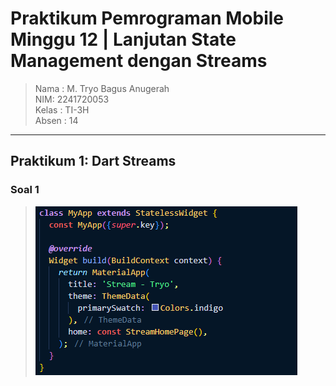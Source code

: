 # Praktikum Pemrograman Mobile Minggu 12 | Lanjutan State Management dengan Streams

> Nama : M. Tryo Bagus Anugerah <br />
> NIM: 2241720053<br />
> Kelas : TI-3H <br />
> Absen : 14 <br />
<hr>

## Praktikum 1: Dart Streams

### Soal 1

> <img src="docs/soal-1.png" alt="Output-Soal-1"/>
